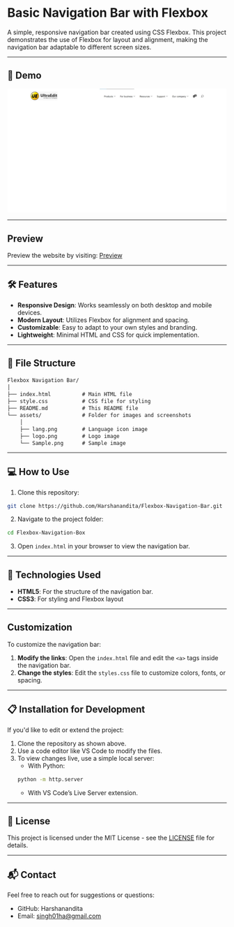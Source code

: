 # Basic Navigation Bar with Flexbox

A simple, responsive navigation bar created using CSS Flexbox. This project demonstrates the use of Flexbox for layout and alignment, making the navigation bar adaptable to different screen sizes.

---

## 📸 Demo 

![Demo](assets/Sample.png)

---

## Preview

Preview the website by visiting: [Preview](https://harshanandita.github.io/Flexbox-Navigation-Bar/) 

---

## 🛠 Features

- **Responsive Design**: Works seamlessly on both desktop and mobile devices.
- **Modern Layout**: Utilizes Flexbox for alignment and spacing.
- **Customizable**: Easy to adapt to your own styles and branding.
- **Lightweight**: Minimal HTML and CSS for quick implementation.

---

## 📂 File Structure

```plaintext
Flexbox Navigation Bar/
│
├── index.html          # Main HTML file
├── style.css           # CSS file for styling
├── README.md           # This README file 
└── assets/             # Folder for images and screenshots
    │
    ├── lang.png        # Language icon image
    ├── logo.png        # Logo image
    └── Sample.png      # Sample image 
```

---

## 💻 How to Use

1. Clone this repository:
```bash
git clone https://github.com/Harshanandita/Flexbox-Navigation-Bar.git
```

2. Navigate to the project folder:
```bash
cd Flexbox-Navigation-Box
```

3. Open `index.html` in your browser to view the navigation bar.

---

## 🔧 Technologies Used

- **HTML5**: For the structure of the navigation bar.
- **CSS3**: For styling and Flexbox layout

---

## Customization

To customize the navigation bar:
1. **Modify the links**: Open the `index.html` file and edit the `<a>` tags inside the navigation bar.
2. **Change the styles**: Edit the `styles.css` file to customize colors, fonts, or spacing.

---

## 📋 Installation for Development

If you'd like to edit or extend the project:
1. Clone the repository as shown above.
2. Use a code editor like VS Code to modify the files.
3. To view changes live, use a simple local server:
    - With Python:
    ```bash
    python -m http.server
    ```
   - With VS Code’s Live Server extension.

---

## 📜 License

This project is licensed under the MIT License - see the [LICENSE](https://opensource.org/licenses/MIT) file for details.

---

## 📬 Contact

Feel free to reach out for suggestions or questions:
- GitHub: Harshanandita
- Email: singh01ha@gmail.com

